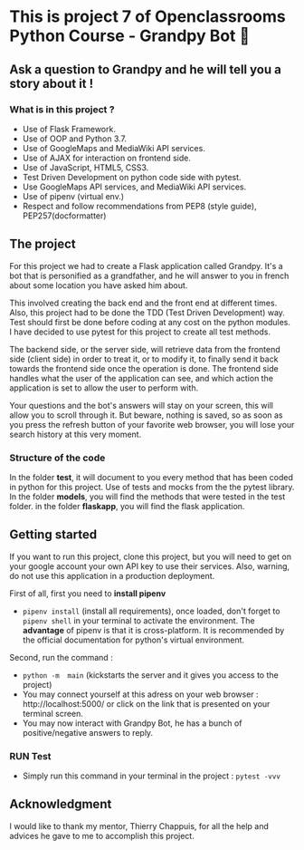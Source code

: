 # This is project 7 of Openclassrooms Python Course - Grandpy Bot :snake:

## Ask a question to Grandpy and he will tell you a story about it !

### What is in this project ?
- Use of Flask Framework.
- Use of OOP and Python 3.7.
- Use of GoogleMaps and MediaWiki API services.
- Use of AJAX for interaction on frontend side.
- Use of JavaScript, HTML5, CSS3.
- Test Driven Development on python code side with pytest.
- Use GoogleMaps API services, and MediaWiki API services.
- Use of pipenv (virtual env.)
- Respect and follow recommendations from PEP8 (style guide),
 PEP257(docformatter)

## The project
For this project we had to create a Flask application called Grandpy.
It's a bot that is personified as a grandfather, and he will answer 
to you in french about some location you have asked him about.

This involved creating the back end and the front end at different times.
Also, this project had to be done the TDD (Test Driven Development) way. 
Test should first be done before coding at any cost on the python modules. 
I have decided to use pytest for this project to create all test methods.

The backend side, or the server side, will retrieve data from the frontend side (client side)
in order to treat it, or to modify it, to finally send it back towards the frontend side once
the operation is done.
The frontend side handles what the user of the application can see, and which action
the application is set to allow the user to perform with.

Your questions and the bot's answers will stay on your screen, this will allow you to scroll
through it. But beware, nothing is saved, so as soon as you press the refresh
button of your favorite web browser, you will lose your search history at this very moment.


### Structure of the code
In the folder **test**, it will document to you every method that has
been coded in python for this project. Use of tests and mocks from the
the pytest library.
In the folder **models**, you will find the methods that were
tested in the test folder.
in the folder **flaskapp**, you will find the flask application.


##  Getting started

If you want to run this project, clone this project,
but you will need to get on your google account your own
API key to use their services. Also, warning, do not use this
application in a production deployment.


First of all, first you need to **install pipenv**
* `pipenv install` (install all requirements), once loaded, don't
forget to `pipenv shell` in your terminal to activate  the environment.
The **advantage** of pipenv is that it is cross-platform. It is 
recommended by the official documentation for python's virtual
environment.

Second, run the command :
* `python -m  main` (kickstarts the server and it gives you access to the project)
* You may connect yourself at this adress on your web browser : http://localhost:5000/ or click on
the link that is presented on your terminal screen.
* You may now interact with Grandpy Bot, he has a bunch of positive/negative answers to reply.

### RUN Test
* Simply run this command in your terminal in the project : `pytest -vvv`


## Acknowledgment
I would like to thank my mentor, Thierry Chappuis, for all the help
and advices he gave to me to accomplish this project.